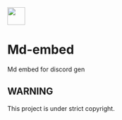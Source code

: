 
<img src="https://md-embed-site.dragonhunter1.repl.co/api?tg=MD-STATS&hash=3830" height="40">

# Md-embed
Md embed for discord gen

## WARNING
This project is under strict copyright.
